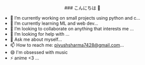 <p align="center">
    ###  こんにちは  👋
</p>


- 🔭 I’m currently working on small projects using python and c...
- 🌱 I’m currently learning ML and web dev...
- 👯 I’m looking to collaborate on anything that interests me ...
- 🤔 I’m looking for help with  ...
- 💬 Ask me about myself...
- 📫 How to reach me: piyushsharma7428@gmail.com...
- 😄 I'm obsessed with music
- ⚡ anime <3 ...

